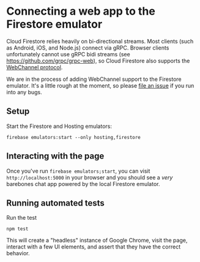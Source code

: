 # Connecting a web app to the Firestore emulator

Cloud Firestore relies heavily on bi-directional streams. Most clients (such as
Android, iOS, and Node.js) connect via gRPC. Browser clients unfortunately
cannot use gRPC bidi streams (see https://github.com/grpc/grpc-web), so Cloud
Firestore also supports the
[WebChannel protocol](https://google.github.io/closure-library/api/goog.net.WebChannel.html).

We are in the process of adding WebChannel support to the Firestore emulator.
It's a little rough at the moment, so please
[file an issue](https://github.com/firebase/firebase-tools/issues) if you run
into any bugs.

## Setup

Start the Firestore and Hosting emulators:
```
firebase emulators:start --only hosting,firestore
```

## Interacting with the page

Once you've run `firebase emulators;start`, you can visit `http://localhost:5000` in your
browser and you should see a _very_ barebones chat app powered by the local
Firestore emulator.

## Running automated tests

Run the test
```
npm test
```

This will create a "headless" instance of Google Chrome, visit the page,
interact with a few UI elements, and assert that they have the correct
behavior.
